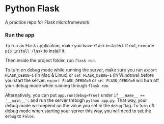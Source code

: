 # Python Flask

A practice repo for Flask microframework

### Run the app

To run an Flask application, make you have `flask` installed. If not, execute `pip install Flask` to install it.

Then inside the project folder, run `flask run`.

To turn on debug mode while running the server, make sure you run `export FLASK_DEBUG=1` (in Mac & Linux) or `set FLASK_DEBUG=1` (in Windows) before you start the server. `export FLASK_DEBUG=0` or `set FLASK_DEBUG=0` will turn off your debug mode when running through `flask run`.

Alternatively, you can put `app.run(debug=True)` under `if __name__ == '__main__':` and run the server through `python app.py`. That way, your debug mode will depend on the value you set in the `debug` flag. To turn off debug mode when starting your server this way, you will need to set the `debug` to `False`.
